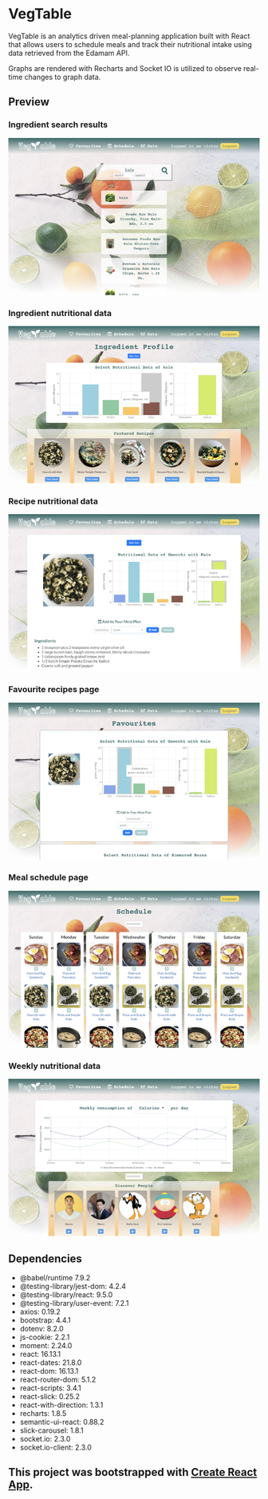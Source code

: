 # VegTable

VegTable is an analytics driven meal-planning application built with React that allows users to schedule meals and track their nutritional intake using data retrieved from the Edamam API.  

Graphs are rendered with Recharts and Socket IO is utilized to observe real-time changes to graph data.

## Preview

### Ingredient search results
!["Screenshot of ingredient search page"](https://github.com/stevencschoi/nutrition-app/blob/master/public/assets/VegTable1.png?raw=true)

### Ingredient nutritional data
!["Screenshot of ingredient nutritional data page"](https://github.com/stevencschoi/nutrition-app/blob/master/public/assets/VegTable2.png?raw=true)

### Recipe nutritional data
!["Screenshot of recipe nutritional data page"](https://github.com/stevencschoi/nutrition-app/blob/master/public/assets/VegTable3.png?raw=true)

### Favourite recipes page
!["Screenshot of favourites page"](https://github.com/stevencschoi/nutrition-app/blob/master/public/assets/VegTable4.png?raw=true)

### Meal schedule page
!["Screenshot of schedule page"](https://github.com/stevencschoi/nutrition-app/blob/master/public/assets/VegTable5.png?raw=true)

### Weekly nutritional data
!["Screenshot of macro nutrition page"](https://github.com/stevencschoi/nutrition-app/blob/master/public/assets/VegTable6.png?raw=true)

## Dependencies

* @babel/runtime 7.9.2
* @testing-library/jest-dom: 4.2.4
* @testing-library/react: 9.5.0
* @testing-library/user-event: 7.2.1
* axios: 0.19.2
* bootstrap: 4.4.1
* dotenv: 8.2.0
* js-cookie: 2.2.1
* moment: 2.24.0
* react: 16.13.1
* react-dates: 21.8.0
* react-dom: 16.13.1
* react-router-dom: 5.1.2
* react-scripts: 3.4.1
* react-slick: 0.25.2
* react-with-direction: 1.3.1
* recharts: 1.8.5
* semantic-ui-react: 0.88.2
* slick-carousel: 1.8.1
* socket.io: 2.3.0
* socket.io-client: 2.3.0


## This project was bootstrapped with [Create React App](https://github.com/facebook/create-react-app).
